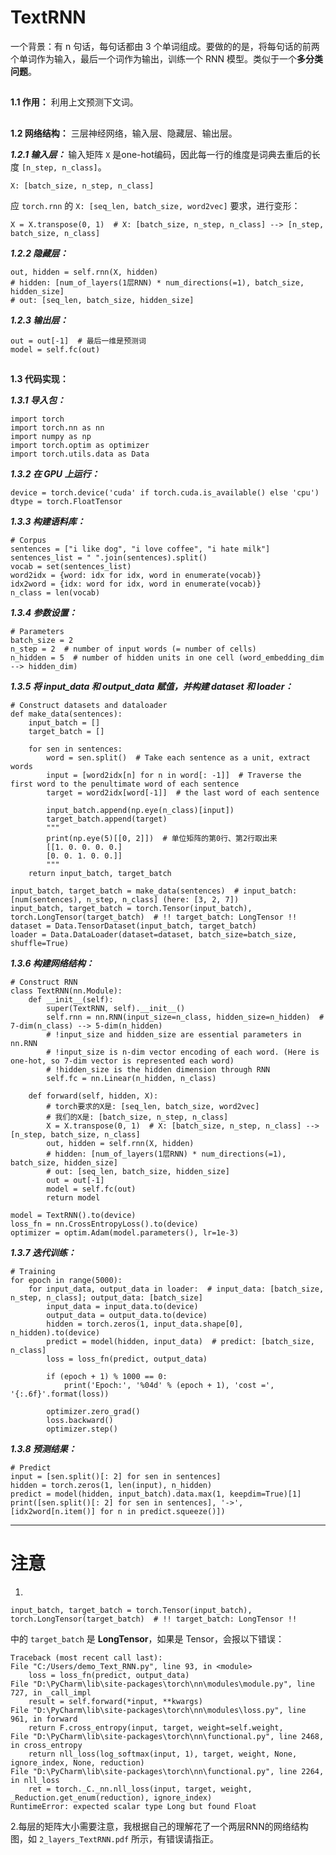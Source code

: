 # TextRNN

一个背景：有 n 句话，每句话都由 3 个单词组成。要做的的是，将每句话的前两个单词作为输入，最后一个词作为输出，训练一个 RNN 模型。类似于一个**多分类问题**。

##

**1.1 作用：** 利用上文预测下文词。

##

**1.2 网络结构：** 三层神经网络，输入层、隐藏层、输出层。

***1.2.1 输入层：*** 输入矩阵 `X` 是one-hot编码，因此每一行的维度是词典去重后的长度 `[n_step, n_class]`。

	X: [batch_size, n_step, n_class]
应 `torch.rnn` 的 `X: [seq_len, batch_size, word2vec]` 要求，进行变形：

	X = X.transpose(0, 1)  # X: [batch_size, n_step, n_class] --> [n_step, batch_size, n_class]
 
***1.2.2 隐藏层：*** 

	out, hidden = self.rnn(X, hidden)
	# hidden: [num_of_layers(1层RNN) * num_directions(=1), batch_size, hidden_size]
    # out: [seq_len, batch_size, hidden_size]

***1.2.3 输出层：*** 

	out = out[-1]  # 最后一维是预测词
    model = self.fc(out)

##

**1.3 代码实现：**

***1.3.1 导入包：***

	import torch
	import torch.nn as nn
	import numpy as np
	import torch.optim as optimizer
	import torch.utils.data as Data

***1.3.2 在 GPU 上运行：***

	device = torch.device('cuda' if torch.cuda.is_available() else 'cpu')
	dtype = torch.FloatTensor

***1.3.3 构建语料库：***

	# Corpus
	sentences = ["i like dog", "i love coffee", "i hate milk"]
	sentences_list = " ".join(sentences).split()
	vocab = set(sentences_list)
	word2idx = {word: idx for idx, word in enumerate(vocab)}
	idx2word = {idx: word for idx, word in enumerate(vocab)}
	n_class = len(vocab)

***1.3.4 参数设置：***

	# Parameters
	batch_size = 2
	n_step = 2  # number of input words (= number of cells)
	n_hidden = 5  # number of hidden units in one cell (word_embedding_dim --> hidden_dim)

***1.3.5 将 input\_data 和 output\_data 赋值，并构建 dataset 和 loader：***

	# Construct datasets and dataloader
	def make_data(sentences):
    	input_batch = []
    	target_batch = []

    	for sen in sentences:
        	word = sen.split()  # Take each sentence as a unit, extract words
        	input = [word2idx[n] for n in word[: -1]]  # Traverse the first word to the penultimate word of each sentence
        	target = word2idx[word[-1]]  # the last word of each sentence

        	input_batch.append(np.eye(n_class)[input])
        	target_batch.append(target)
        	"""
        	print(np.eye(5)[[0, 2]])  # 单位矩阵的第0行、第2行取出来
        	[[1. 0. 0. 0. 0.]
         	[0. 0. 1. 0. 0.]]
        	"""
    	return input_batch, target_batch

	input_batch, target_batch = make_data(sentences)  # input_batch: [num(sentences), n_step, n_class] (here: [3, 2, 7])
	input_batch, target_batch = torch.Tensor(input_batch), torch.LongTensor(target_batch)  # !! target_batch: LongTensor !!
	dataset = Data.TensorDataset(input_batch, target_batch)
	loader = Data.DataLoader(dataset=dataset, batch_size=batch_size, shuffle=True)

***1.3.6 构建网络结构：***

	# Construct RNN
	class TextRNN(nn.Module):
    	def __init__(self):
        	super(TextRNN, self).__init__()
        	self.rnn = nn.RNN(input_size=n_class, hidden_size=n_hidden)  # 7-dim(n_class) --> 5-dim(n_hidden)
        	# !input_size and hidden_size are essential parameters in nn.RNN
        	# !input_size is n-dim vector encoding of each word. (Here is one-hot, so 7-dim vector is represented each word)
        	# !hidden_size is the hidden dimension through RNN
        	self.fc = nn.Linear(n_hidden, n_class)

    	def forward(self, hidden, X):
        	# torch要求的X是: [seq_len, batch_size, word2vec]
        	# 我们的X是: [batch_size, n_step, n_class]
        	X = X.transpose(0, 1)  # X: [batch_size, n_step, n_class] --> [n_step, batch_size, n_class]
        	out, hidden = self.rnn(X, hidden)
        	# hidden: [num_of_layers(1层RNN) * num_directions(=1), batch_size, hidden_size]
        	# out: [seq_len, batch_size, hidden_size]
        	out = out[-1]
        	model = self.fc(out)
        	return model

	model = TextRNN().to(device)
	loss_fn = nn.CrossEntropyLoss().to(device)
	optimizer = optim.Adam(model.parameters(), lr=1e-3)

***1.3.7 迭代训练：***

	# Training
	for epoch in range(5000):
    	for input_data, output_data in loader:  # input_data: [batch_size, n_step, n_class]; output_data: [batch_size]
        	input_data = input_data.to(device)
        	output_data = output_data.to(device)
        	hidden = torch.zeros(1, input_data.shape[0], n_hidden).to(device)
        	predict = model(hidden, input_data)  # predict: [batch_size, n_class]
        	loss = loss_fn(predict, output_data)

        	if (epoch + 1) % 1000 == 0:
            	print('Epoch:', '%04d' % (epoch + 1), 'cost =', '{:.6f}'.format(loss))

        	optimizer.zero_grad()
        	loss.backward()
        	optimizer.step()

***1.3.8 预测结果：***

	# Predict
	input = [sen.split()[: 2] for sen in sentences]
	hidden = torch.zeros(1, len(input), n_hidden)
	predict = model(hidden, input_batch).data.max(1, keepdim=True)[1]
	print([sen.split()[: 2] for sen in sentences], '->', [idx2word[n.item()] for n in predict.squeeze()])

---

# 注意
1.

	input_batch, target_batch = torch.Tensor(input_batch), torch.LongTensor(target_batch)  # !! target_batch: LongTensor !!
中的 `target_batch` 是 **LongTensor**，如果是 Tensor，会报以下错误：

	Traceback (most recent call last):
  	File "C:/Users/demo_Text_RNN.py", line 93, in <module>
    	loss = loss_fn(predict, output_data)
  	File "D:\PyCharm\lib\site-packages\torch\nn\modules\module.py", line 727, in _call_impl
    	result = self.forward(*input, **kwargs)
  	File "D:\PyCharm\lib\site-packages\torch\nn\modules\loss.py", line 961, in forward
    	return F.cross_entropy(input, target, weight=self.weight,
  	File "D:\PyCharm\lib\site-packages\torch\nn\functional.py", line 2468, in cross_entropy
    	return nll_loss(log_softmax(input, 1), target, weight, None, ignore_index, None, reduction)
  	File "D:\PyCharm\lib\site-packages\torch\nn\functional.py", line 2264, in nll_loss
    	ret = torch._C._nn.nll_loss(input, target, weight, _Reduction.get_enum(reduction), ignore_index)
	RuntimeError: expected scalar type Long but found Float

2.每层的矩阵大小需要注意，我根据自己的理解花了一个两层RNN的网络结构图，如 `2_layers_TextRNN.pdf` 所示，有错误请指正。
